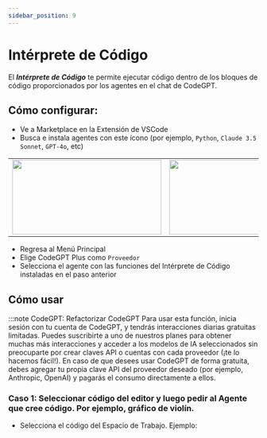 ```yaml
---
sidebar_position: 9
---
```


# Intérprete de Código

El **_Intérprete de Código_** te permite ejecutar código dentro de los bloques de código proporcionados por los agentes en el chat de CodeGPT.

## Cómo configurar:

- Ve a Marketplace en la Extensión de VSCode
- Busca e instala agentes con este ícono (por ejemplo, `Python`, `Claude 3.5 Sonnet`, `GPT-4o`, etc)

<table>
  <tr>
    <td align="center">
      <img width="300" height="150" src="https://github.com/user-attachments/assets/31e598e3-42fe-4ca9-8ced-60c526bc2b17" />
    </td>
    <td align="center">
      <img width="300" height="150" src="https://github.com/user-attachments/assets/acb0f71d-a655-40b5-aeb6-f57dd364ea83" />
    </td>
  </tr>
</table>

- Regresa al Menú Principal
- Elige CodeGPT Plus como `Proveedor`
- Selecciona el agente con las funciones del Intérprete de Código instaladas en el paso anterior

## Cómo usar

:::note CodeGPT: Refactorizar CodeGPT
Para usar esta función, inicia sesión con tu cuenta de CodeGPT, y tendrás interacciones diarias gratuitas limitadas. Puedes suscribirte a uno de nuestros planes para obtener muchas más interacciones y acceder a los modelos de IA seleccionados sin preocuparte por crear claves API o cuentas con cada proveedor (¡te lo hacemos fácil!). En caso de que desees usar CodeGPT de forma gratuita, debes agregar tu propia clave API del proveedor deseado (por ejemplo, Anthropic, OpenAI) y pagarás el consumo directamente a ellos.

### Caso 1: Seleccionar código del editor y luego pedir al Agente que cree código. Por ejemplo, gráfico de violín.

- Selecciona el código del Espacio de Trabajo. Ejemplo:
